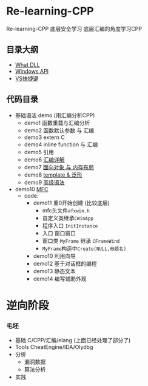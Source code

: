 # Re-learning-CPP
Re-learning-CPP  底层安全学习
底层汇编的角度学习CPP

## 目录大纲
- [What DLL](./README/demo1.md)
- [Windows API](./README/demo2.md)
- [VS快捷键](./README/demo3.md)

## 代码目录
- 基础语法 demo (用汇编分析CPP)
    - demo1 函数重载与汇编分析
    - demo2 函数默认参数 与 汇编
    - demo3 extern C 
    - demo4 inline function 与 汇编
    - demo5 引用
    - demo6 [汇编详解](./README/demo4.md)  
    - demo7 [面向对象 与 内存布局](./README/demo5.md)
    - demo8 [template & 泛形](./README/demo6.md)
    - demo9 [高级语法](./README/demo7.md)
- demo10 [MFC](./README/demo8.md)  
    - code:
        - demo11 重0开始创建  (比较底层)
            - mfc头文件`afxwin.h`
            - 自定义类继承`CWinApp`
            - 程序入口 `InitInstance`
            - 入口 窗口窗口
            - 窗口类 `MyFrame` 继承 `CFrameWind`
            - `MyFrame`构造中`Create(NULL,标题名)`
        - demo10 利用向导
        - demo12 基于对话框的编程
        - demo13 静态文本
        - demo14 编写辅助外观

# 逆向阶段
### 毛坯
- 基础 C/CPP/汇编/elang (上面已经处理了部分了)
- Tools CheatEngine/IDA/Olydbg
- 分析
    - 漏洞数据
    - 算法分析
- 实践
    